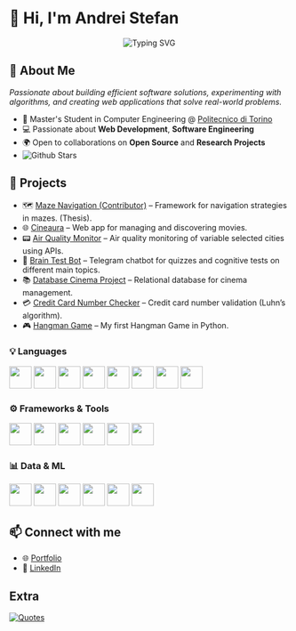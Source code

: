 # 👋 Hi, I'm Andrei Stefan

<p align="center">
  <img src="https://readme-typing-svg.demolab.com?font=Fira+Code&size=28&duration=3000&pause=1000&center=true&vCenter=true&width=600&height=60&lines=Computer+Engineering+Student;Aspiring+Web+%26+Software+Engineer;Tech+Enthusiast" alt="Typing SVG" />
</p>

## 👋 About Me
_Passionate about building efficient software solutions, experimenting with algorithms, and creating web applications that solve real-world problems._
- 🧠 Master's Student in Computer Engineering @ [Politecnico di Torino](https://www.polito.it/)
- 💻 Passionate about **Web Development**, **Software Engineering**
- 🌍 Open to collaborations on **Open Source** and **Research Projects**
- ![Github Stars](https://img.shields.io/github/stars/picred?style=social)<br>

## 🚀 Projects
- 🗺️ [Maze Navigation (Contributor)](https://github.com/Picred/maze-navigation) – Framework for navigation strategies in mazes. (Thesis).
- 🌐 [Cineaura](https://github.com/Picred/cineaura) – Web app for managing and discovering movies.
- 📟 [Air Quality Monitor](https://github.com/Picred/air-quality-monitor) – Air quality monitoring of variable selected cities using APIs.
- 🧠 [Brain Test Bot](https://github.com/Picred/brain-test-bot) – Telegram chatbot for quizzes and cognitive tests on different main topics.
- 📚 [Database Cinema Project](https://github.com/Picred/cinema-database) – Relational database for cinema management.
- 💳 [Credit Card Number Checker](https://github.com/Picred/ccn-check) – Credit card number validation (Luhn’s algorithm).
- 🎮 [Hangman Game](https://github.com/Picred/hangman-game) – My first Hangman Game in Python.


### 💡 Languages
<p>
  <img src="https://cdn.jsdelivr.net/gh/devicons/devicon/icons/c/c-original.svg" width="40"/>
  <img src="https://cdn.jsdelivr.net/gh/devicons/devicon/icons/cplusplus/cplusplus-original.svg" width="40"/>
  <img src="https://cdn.jsdelivr.net/gh/devicons/devicon/icons/java/java-original.svg" width="40"/>
  <img src="https://cdn.jsdelivr.net/gh/devicons/devicon/icons/python/python-original.svg" width="40"/>
  <img src="https://cdn.jsdelivr.net/gh/devicons/devicon/icons/javascript/javascript-original.svg" width="40"/>
  <img src="https://cdn.jsdelivr.net/gh/devicons/devicon/icons/html5/html5-original.svg" width="40"/>
  <img src="https://cdn.jsdelivr.net/gh/devicons/devicon/icons/css3/css3-original.svg" width="40"/>
  <img src="https://cdn.jsdelivr.net/gh/devicons/devicon/icons/bash/bash-original.svg" width="40"/>
</p>

### ⚙️ Frameworks & Tools
<p>
  <img src="https://cdn.jsdelivr.net/gh/devicons/devicon/icons/react/react-original.svg" width="40"/>
  <img src="https://cdn.jsdelivr.net/gh/devicons/devicon/icons/laravel/laravel-plain.svg" width="40"/>
  <img src="https://cdn.jsdelivr.net/gh/devicons/devicon/icons/docker/docker-original.svg" width="40"/>
  <img src="https://cdn.jsdelivr.net/gh/devicons/devicon/icons/github/github-original.svg" width="40"/>
  <img src="https://cdn.jsdelivr.net/gh/devicons/devicon/icons/vscode/vscode-original.svg" width="40"/>
  <img src="https://cdn.jsdelivr.net/gh/devicons/devicon/icons/linux/linux-original.svg" width="40"/>
</p>

### 📊 Data & ML
<p>
  <img src="https://cdn.jsdelivr.net/gh/devicons/devicon/icons/numpy/numpy-original.svg" width="40"/>
  <img src="https://cdn.jsdelivr.net/gh/devicons/devicon/icons/jupyter/jupyter-original.svg" width="40"/>
  <img src="https://cdn.jsdelivr.net/gh/devicons/devicon/icons/apachekafka/apachekafka-original.svg" width="40"/>
  <img src="https://cdn.jsdelivr.net/gh/devicons/devicon/icons/apache/apache-original.svg" width="40"/>
  <img src="https://cdn.jsdelivr.net/gh/devicons/devicon/icons/apachespark/apachespark-original.svg" width="40"/>
  <img src="https://cdn.jsdelivr.net/gh/devicons/devicon/icons/elasticsearch/elasticsearch-original.svg" width="40"/>
</p>



## 📫 Connect with me
- 🌐 [Portfolio](https://picred.github.io)
- 💼 [LinkedIn](https://www.linkedin.com/in/andreistefand/)

## Extra
<a href="https://github.com/piyushsuthar/github-readme-quotes"> 
  <img class="quote" src="https://quotes-github-readme.vercel.app/api?type=horizontal&theme=monokai" alt="Quotes"> 
</a>
